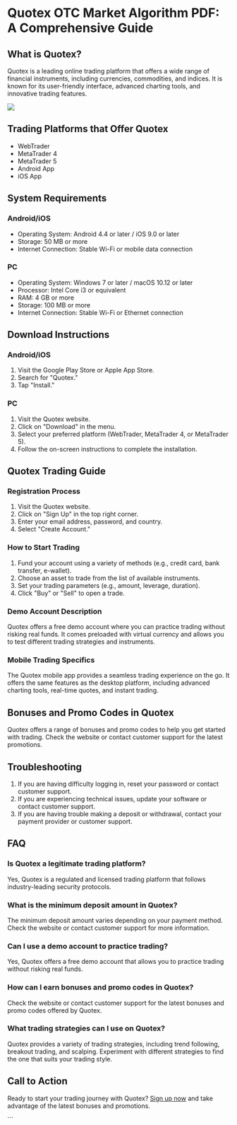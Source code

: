 # Quotex OTC Market Algorithm PDF: A Comprehensive Guide

## What is Quotex?

Quotex is a leading online trading platform that offers a wide range of
financial instruments, including currencies, commodities, and indices.
It is known for its user-friendly interface, advanced charting tools,
and innovative trading features.

[![](https://static.quotex.io/files/4_en/300_250.jpg)](https://traff.sbs/brokerqxlid)

## Trading Platforms that Offer Quotex

-   WebTrader
-   MetaTrader 4
-   MetaTrader 5
-   Android App
-   iOS App

## System Requirements

### Android/iOS

-   Operating System: Android 4.4 or later / iOS 9.0 or later
-   Storage: 50 MB or more
-   Internet Connection: Stable Wi-Fi or mobile data connection

### PC

-   Operating System: Windows 7 or later / macOS 10.12 or later
-   Processor: Intel Core i3 or equivalent
-   RAM: 4 GB or more
-   Storage: 100 MB or more
-   Internet Connection: Stable Wi-Fi or Ethernet connection

## Download Instructions

### Android/iOS

1.  Visit the Google Play Store or Apple App Store.
2.  Search for "Quotex."
3.  Tap "Install."

### PC

1.  Visit the Quotex website.
2.  Click on "Download" in the menu.
3.  Select your preferred platform (WebTrader, MetaTrader 4, or
    MetaTrader 5).
4.  Follow the on-screen instructions to complete the installation.

## Quotex Trading Guide

### Registration Process

1.  Visit the Quotex website.
2.  Click on "Sign Up" in the top right corner.
3.  Enter your email address, password, and country.
4.  Select "Create Account."

### How to Start Trading

1.  Fund your account using a variety of methods (e.g., credit card,
    bank transfer, e-wallet).
2.  Choose an asset to trade from the list of available instruments.
3.  Set your trading parameters (e.g., amount, leverage, duration).
4.  Click "Buy" or "Sell" to open a trade.

### Demo Account Description

Quotex offers a free demo account where you can practice trading without
risking real funds. It comes preloaded with virtual currency and allows
you to test different trading strategies and instruments.

### Mobile Trading Specifics

The Quotex mobile app provides a seamless trading experience on the go.
It offers the same features as the desktop platform, including advanced
charting tools, real-time quotes, and instant trading.

## Bonuses and Promo Codes in Quotex

Quotex offers a range of bonuses and promo codes to help you get started
with trading. Check the website or contact customer support for the
latest promotions.

## Troubleshooting

1.  If you are having difficulty logging in, reset your password or
    contact customer support.
2.  If you are experiencing technical issues, update your software or
    contact customer support.
3.  If you are having trouble making a deposit or withdrawal, contact
    your payment provider or customer support.

## FAQ

### Is Quotex a legitimate trading platform?

Yes, Quotex is a regulated and licensed trading platform that follows
industry-leading security protocols.

### What is the minimum deposit amount in Quotex?

The minimum deposit amount varies depending on your payment method.
Check the website or contact customer support for more information.

### Can I use a demo account to practice trading?

Yes, Quotex offers a free demo account that allows you to practice
trading without risking real funds.

### How can I earn bonuses and promo codes in Quotex?

Check the website or contact customer support for the latest bonuses and
promo codes offered by Quotex.

### What trading strategies can I use on Quotex?

Quotex provides a variety of trading strategies, including trend
following, breakout trading, and scalping. Experiment with different
strategies to find the one that suits your trading style.

## Call to Action

Ready to start your trading journey with Quotex? [Sign up
now](\%22https://traff.sbs/brokerqxsignup\%22) and take advantage of the
latest bonuses and promotions.

\`\`\`

